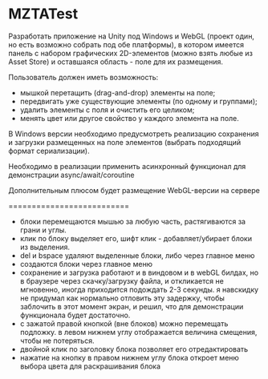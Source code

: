# MZTATest

Разработать приложение на Unity под Windows и WebGL (проект один, но есть возможно собрать под обе платформы), в котором имеется панель с набором графических 2D-элементов (можно взять любые из Asset Store) и оставшаяся область - поле для их размещения.

Пользователь должен иметь возможность:
- мышкой перетащить (drag-and-drop) элементы на поле;
- передвигать уже существующие элементы (по одному и группами);
- удалить элементы с поля и очистить его целиком;
- менять цвет или другое свойство у каждого элемента на поле.

В Windows версии необходимо предусмотреть реализацию сохранения и загрузки размещенных на поле элементов (выбрать подходящий формат сериализации).

Необходимо в реализации применить асинхронный функционал для демонстрации async/await/coroutine

Дополнительным плюсом будет размещение WebGL-версии на сервере

==========================

- блоки перемещаются мышью за любую часть, растягиваются за грани и углы.
- клик по блоку выделяет его, шифт клик - добавляет/убирает блоки из выделения.
- del и bspace удаляют выделенные блоки, либо через главное меню
- создаются блоки через главное меню
- сохранение и загрузка работают и в виндовом и в webGL билдах, но в браузере через скачку/загрузку файла, и откликается не мгновенно, иногда приходится подождать 2-3 секунды. я навскидку не придумал как нормально отловить эту задержку, чтобы заблочить в этот момент экран, и решил, что для демонстрации функционала будет достаточно.
- с зажатой правой кнопкой (вне блоков) можно перемещать подложку. в левом нижнем углу отображается величина смещения, чтобы не потеряться.
- двойной клик по заголовку блока позволяет его отредактировать
- нажатие на кнопку в правом нижнем углу блока откроет меню выбора цвета для раскрашивания блока
